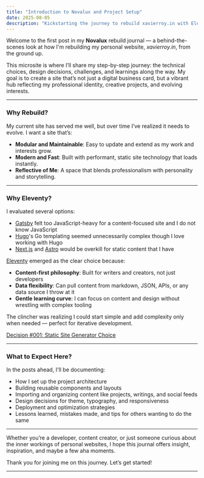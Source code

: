 ```yaml
---
title: "Introduction to Novalux and Project Setup"
date: 2025-08-05
description: "Kickstarting the journey to rebuild xavierroy.in with Eleventy and modular design."
---
```


Welcome to the first post in my **Novalux** rebuild journal — a behind-the-scenes look at how I'm rebuilding my personal website, <em>xavierroy.in</em>, from the ground up.

This microsite is where I’ll share my step-by-step journey: the technical choices, design decisions, challenges, and learnings along the way. My goal is to create a site that’s not just a digital business card, but a vibrant hub reflecting my professional identity, creative projects, and evolving interests.

---

### Why Rebuild?

My current site has served me well, but over time I’ve realized it needs to evolve. I want a site that’s:

- **Modular and Maintainable**: Easy to update and extend as my work and interests grow.  
- **Modern and Fast**: Built with performant, static site technology that loads instantly.  
- **Reflective of Me**: A space that blends professionalism with personality and storytelling.

---

### Why Eleventy?

I evaluated several options:
- [Gatsby](https://www.gatsbyjs.com/) felt too JavaScript-heavy for a content-focused site and I do not know JavaScript
- [Hugo](https://www.gatsbyjs.com/)'s Go templating seemed unnecessarily complex though I love working with Hugo
- [Next.js](https://nextjs.org/) and [Astro](https://astro.build/) would be overkill for static content that I have

[Eleventy](https://11ty.dev/) emerged as the clear choice because:
- **Content-first philosophy**: Built for writers and creators, not just developers
- **Data flexibility**: Can pull content from markdown, JSON, APIs, or any data source I throw at it
- **Gentle learning curve**: I can focus on content and design without wrestling with complex tooling

The clincher was realizing I could start simple and add complexity only when needed — perfect for iterative development.


[Decision #001: Static Site Generator Choice](../decision-log.md)

---

### What to Expect Here?

In the posts ahead, I'll be documenting:

- How I set up the project architecture  
- Building reusable components and layouts  
- Importing and organizing content like projects, writings, and social feeds  
- Design decisions for theme, typography, and responsiveness  
- Deployment and optimization strategies  
- Lessons learned, mistakes made, and tips for others wanting to do the same

---

Whether you’re a developer, content creator, or just someone curious about the inner workings of personal websites, I hope this journal offers insight, inspiration, and maybe a few aha moments.

Thank you for joining me on this journey. Let’s get started!

---

